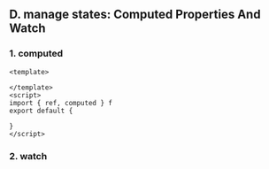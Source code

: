 ## D. manage states: Computed Properties And Watch
### 1. computed
```vue
<template>
  
</template>
<script>
import { ref, computed } f
export default {
    
}
</script>
```
### 2. watch